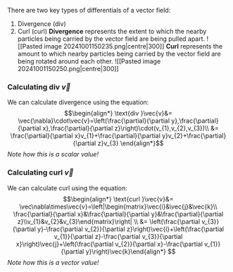 There are two key types of differentials of a vector field:
1) Divergence (div)
2) Curl (curl)
**Divergence** represents the extent to which the nearby particles being carried by the vector field are being pulled apart.
![[Pasted image 20241001150235.png|centre|300]]
**Curl** represents the amount to which nearby particles being carried by the vector field are being rotated around each other.
![[Pasted image 20241001150250.png|centre|300]]
### Calculating $\text{div} ~\vec{v}$
We can calculate divergence using the equation:
$$\begin{align*}
\text{div }\vec{v}&= \vec{\nabla}\cdot\vec{v}=\left(\frac{\partial}{\partial y},\frac{\partial}{\partial x},\frac{\partial}{\partial z}\right)\cdot(v_{1},v_{2},v_{3})\\
&= \frac{\partial}{\partial x}v_{1}+\frac{\partial}{\partial y}v_{2}+\frac{\partial}{\partial z}v_{3}
\end{align*}$$
*Note how this is a scalar value!*
### Calculating $\text{curl }\vec{v}$
We can calculate curl using the equation:
$$\begin{align*}
\text{curl }\vec{v}&= \vec\nabla\times\vec{v}=\left|\begin{matrix}\vec{i}&\vec{j}&\vec{k}\\ \frac{\partial}{\partial x}&\frac{\partial}{\partial y}&\frac{\partial}{\partial z}\\v_{1}&v_{2}&v_{3}\end{matrix}\right| \\
&= \left(\frac{\partial v_{3}}{\partial y}-\frac{\partial v_{2}}{\partial z}\right)\vec{i}+\left(\frac{\partial v_{1}}{\partial z}-\frac{\partial v_{3}}{\partial x}\right)\vec{j}+\left(\frac{\partial v_{2}}{\partial x}-\frac{\partial v_{1}}{\partial y}\right)\vec{k}\end{align*}
$$
*Note how this is a vector value!*

